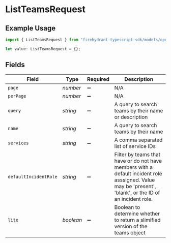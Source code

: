 # ListTeamsRequest

## Example Usage

```typescript
import { ListTeamsRequest } from "firehydrant-typescript-sdk/models/operations";

let value: ListTeamsRequest = {};
```

## Fields

| Field                                                                                                                                                    | Type                                                                                                                                                     | Required                                                                                                                                                 | Description                                                                                                                                              |
| -------------------------------------------------------------------------------------------------------------------------------------------------------- | -------------------------------------------------------------------------------------------------------------------------------------------------------- | -------------------------------------------------------------------------------------------------------------------------------------------------------- | -------------------------------------------------------------------------------------------------------------------------------------------------------- |
| `page`                                                                                                                                                   | *number*                                                                                                                                                 | :heavy_minus_sign:                                                                                                                                       | N/A                                                                                                                                                      |
| `perPage`                                                                                                                                                | *number*                                                                                                                                                 | :heavy_minus_sign:                                                                                                                                       | N/A                                                                                                                                                      |
| `query`                                                                                                                                                  | *string*                                                                                                                                                 | :heavy_minus_sign:                                                                                                                                       | A query to search teams by their name or description                                                                                                     |
| `name`                                                                                                                                                   | *string*                                                                                                                                                 | :heavy_minus_sign:                                                                                                                                       | A query to search teams by their name                                                                                                                    |
| `services`                                                                                                                                               | *string*                                                                                                                                                 | :heavy_minus_sign:                                                                                                                                       | A comma separated list of service IDs                                                                                                                    |
| `defaultIncidentRole`                                                                                                                                    | *string*                                                                                                                                                 | :heavy_minus_sign:                                                                                                                                       | Filter by teams that have or do not have members with a default incident role asssigned. Value may be 'present', 'blank', or the ID of an incident role. |
| `lite`                                                                                                                                                   | *boolean*                                                                                                                                                | :heavy_minus_sign:                                                                                                                                       | Boolean to determine whether to return a slimified version of the teams object                                                                           |